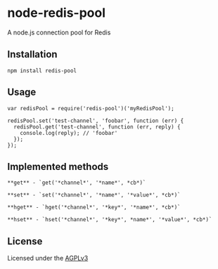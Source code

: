 node-redis-pool
===============

A node.js connection pool for Redis

## Installation

    npm install redis-pool

## Usage

    var redisPool = require('redis-pool')('myRedisPool');

    redisPool.set('test-channel', 'foobar', function (err) {
      redisPool.get('test-channel', function (err, reply) {
        console.log(reply); // 'foobar'
      });
    });

## Implemented methods

    **get** - `get('*channel*', '*name*', *cb*)`

    **set** - `set('*channel*', '*name*', '*value*', *cb*)`

    **hget** - `hget('*channel*', '*key*', '*name*', *cb*)`

    **hset** - `hset('*channel*', '*key*', *name*', '*value*', *cb*)`


## License

Licensed under the [AGPLv3](https://github.com/silverbucket/node-redis-pool/blob/master/LICENSE)